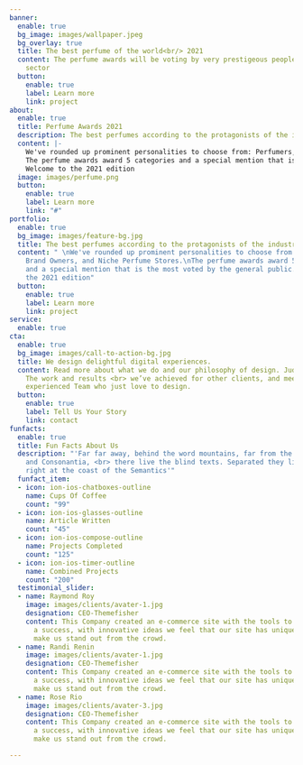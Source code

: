 ```yaml
---
banner:
  enable: true
  bg_image: images/wallpaper.jpeg
  bg_overlay: true
  title: The best perfume of the world<br/> 2021
  content: The perfume awards will be voting by very prestigeous people from this
    sector
  button:
    enable: true
    label: Learn more
    link: project
about:
  enable: true
  title: Perfume Awards 2021
  description: The best perfumes according to the protagonists of the industry.
  content: |-
    We've rounded up prominent personalities to choose from: Perfumers, Brand Owners, and Niche Perfume Stores.
    The perfume awards award 5 categories and a special mention that is the most voted by the general public.
    Welcome to the 2021 edition
  image: images/perfume.png
  button:
    enable: true
    label: Learn more
    link: "#"
portfolio:
  enable: true
  bg_image: images/feature-bg.jpg
  title: The best perfumes according to the protagonists of the industry.
  content: " \nWe've rounded up prominent personalities to choose from: Perfumers,
    Brand Owners, and Niche Perfume Stores.\nThe perfume awards award 5 categories
    and a special mention that is the most voted by the general public.\nWelcome to
    the 2021 edition"
  button:
    enable: true
    label: Learn more
    link: project
service:
  enable: true
cta:
  enable: true
  bg_image: images/call-to-action-bg.jpg
  title: We design delightful digital experiences.
  content: Read more about what we do and our philosophy of design. Judge for yourself
    The work and results <br> we’ve achieved for other clients, and meet our highly
    experienced Team who just love to design.
  button:
    enable: true
    label: Tell Us Your Story
    link: contact
funfacts:
  enable: true
  title: Fun Facts About Us
  description: "'Far far away, behind the word mountains, far from the countries Vokalia
    and Consonantia, <br> there live the blind texts. Separated they live in Bookmarksgrove
    right at the coast of the Semantics'"
  funfact_item:
  - icon: ion-ios-chatboxes-outline
    name: Cups Of Coffee
    count: "99"
  - icon: ion-ios-glasses-outline
    name: Article Written
    count: "45"
  - icon: ion-ios-compose-outline
    name: Projects Completed
    count: "125"
  - icon: ion-ios-timer-outline
    name: Combined Projects
    count: "200"
  testimonial_slider:
  - name: Raymond Roy
    image: images/clients/avater-1.jpg
    designation: CEO-Themefisher
    content: This Company created an e-commerce site with the tools to make our business
      a success, with innovative ideas we feel that our site has unique elements that
      make us stand out from the crowd.
  - name: Randi Renin
    image: images/clients/avater-1.jpg
    designation: CEO-Themefisher
    content: This Company created an e-commerce site with the tools to make our business
      a success, with innovative ideas we feel that our site has unique elements that
      make us stand out from the crowd.
  - name: Rose Rio
    image: images/clients/avater-3.jpg
    designation: CEO-Themefisher
    content: This Company created an e-commerce site with the tools to make our business
      a success, with innovative ideas we feel that our site has unique elements that
      make us stand out from the crowd.

---
```

